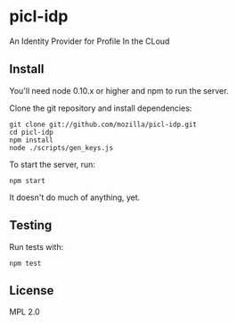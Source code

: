 picl-idp
========

An Identity Provider for Profile In the CLoud

## Install

You'll need node 0.10.x or higher and npm to run the server.

Clone the git repository and install dependencies:

    git clone git://github.com/mozilla/picl-idp.git
    cd picl-idp
    npm install
    node ./scripts/gen_keys.js

To start the server, run:

    npm start

It doesn't do much of anything, yet.

## Testing

Run tests with:

    npm test


## License

MPL 2.0
